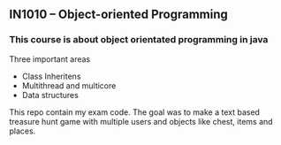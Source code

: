 ## IN1010 – Object-oriented Programming

### This course is about object orientated programming in java


Three important areas
- Class Inheritens
- Multithread and multicore
- Data structures

This repo contain my exam code. The goal was to make a text based treasure hunt game with multiple users and objects like chest, items and places.
